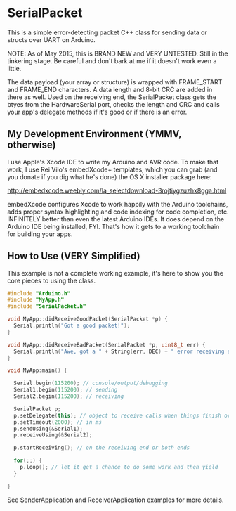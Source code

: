 # SerialPacket
This is a simple error-detecting packet C++ class for sending data or structs over UART on Arduino.

NOTE: As of May 2015, this is BRAND NEW and VERY UNTESTED. Still in the tinkering stage. Be careful and don't bark at me if it doesn't work even a little.

The data payload (your array or structure) is wrapped with FRAME_START and FRAME_END characters. A data length and 8-bit CRC are added in there as well. Used on the receiving end, the SerialPacket class gets the btyes from the HardwareSerial port, checks the length and CRC and calls your app's delegate methods if it's good or if there is an error.

## My Development Environment (YMMV, otherwise)

I use Apple's Xcode IDE to write my Arduino and AVR code. To make that work, I use Rei Vilo's embedXcode+ templates, which you can grab (and you donate if you dig what he's done) the OS X installer package here:

http://embedxcode.weebly.com/la_selectdownload-3rojtiygzuzhx8gga.html

embedXcode configures Xcode to work happily with the Arduino toolchains, adds proper syntax highlighting and code indexing for code completion, etc. INFINITELY better than even the latest Arduino IDEs. It does depend on the Arduino IDE being installed, FYI. That's how it gets to a working toolchain for building your apps.

## How to Use (VERY Simplified)

This example is not a complete working example, it's here to show you the core pieces to using the class.

```c++
#include "Arduino.h"
#include "MyApp.h"
#include "SerialPacket.h"

void MyApp::didReceiveGoodPacket(SerialPacket *p) {
  Serial.println("Got a good packet!");
}

void MyApp::didReceiveBadPacket(SerialPacket *p, uint8_t err) {
  Serial.println("Awe, got a " + String(err, DEC) + " error receiving a packet. :(");
}

void MyApp:main() {

  Serial.begin(115200); // console/output/debugging
  Serial1.begin(115200); // sending
  Serial2.begin(115200); // receiving

  SerialPacket p;
  p.setDelegate(this); // object to receive calls when things finish or error out
  p.setTimeout(2000); // in ms
  p.sendUsing(&Serial1);
  p.receiveUsing(&Serial2);

  p.startReceiving(); // on the receiving end or both ends

  for(;;) {
    p.loop(); // let it get a chance to do some work and then yield
  }

}
```

See SenderApplication and ReceiverApplication examples for more details.
